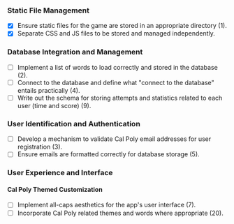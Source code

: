 ### Static File Management
- [X] Ensure static files for the game are stored in an appropriate directory (1).
- [X] Separate CSS and JS files to be stored and managed independently.

### Database Integration and Management
- [ ] Implement a list of words to load correctly and stored in the database (2).
- [ ] Connect to the database and define what "connect to the database" entails practically (4).
- [ ] Write out the schema for storing attempts and statistics related to each user (time and score) (9).

### User Identification and Authentication
- [ ] Develop a mechanism to validate Cal Poly email addresses for user registration (3).
- [ ] Ensure emails are formatted correctly for database storage (5).

### User Experience and Interface
#### Cal Poly Themed Customization
- [ ] Implement all-caps aesthetics for the app's user interface (7).
- [ ] Incorporate Cal Poly related themes and words where appropriate (20).
